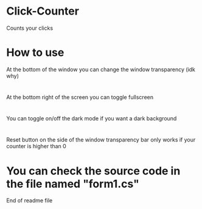 # Click-Counter
Counts your clicks

# How to use

At the bottom of the window you can change the window transparency (idk why)

#

At the bottom right of the screen you can toggle fullscreen

#

You can toggle on/off the dark mode if you want a dark background

#

Reset button on the side of the window transparency bar only works if your counter is higher than 0

# You can check the source code in the file named "form1.cs"
End of readme file
